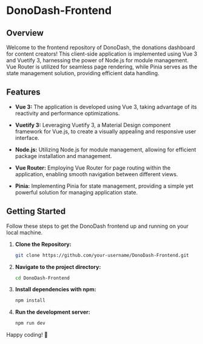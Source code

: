 # DonoDash-Frontend

## Overview

Welcome to the frontend repository of DonoDash, the donations dashboard for content creators! This client-side application is implemented using Vue 3 and Vuetify 3, harnessing the power of Node.js for module management. Vue Router is utilized for seamless page rendering, while Pinia serves as the state management solution, providing efficient data handling.

## Features

- **Vue 3:** The application is developed using Vue 3, taking advantage of its reactivity and performance optimizations.

- **Vuetify 3:** Leveraging Vuetify 3, a Material Design component framework for Vue.js, to create a visually appealing and responsive user interface.

- **Node.js:** Utilizing Node.js for module management, allowing for efficient package installation and management.

- **Vue Router:** Employing Vue Router for page routing within the application, enabling smooth navigation between different views.

- **Pinia:** Implementing Pinia for state management, providing a simple yet powerful solution for managing application state.

## Getting Started

Follow these steps to get the DonoDash frontend up and running on your local machine.

1. **Clone the Repository:**
   ```bash
   git clone https://github.com/your-username/DonoDash-Frontend.git
   ```
2. **Navigate to the project directory:**
   ```bash
   cd DonoDash-Frontend
   ```
3. **Install dependencies with npm:**
   ```bash
   npm install
   ```
4. **Run the development server:**
   ```bash
   npm run dev
   ```

Happy coding! 🚀
